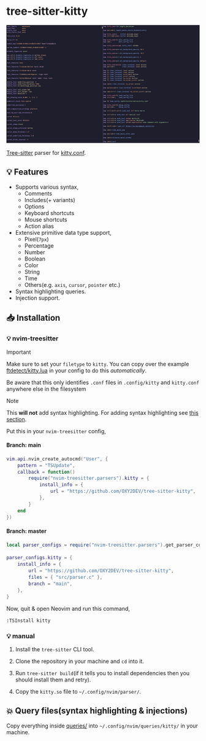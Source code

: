 # tree-sitter-kitty

![Syntax highlighting](./images/kitty-demo.png)

[Tree-sitter](https://github.com/tree-sitter/tree-sitter) parser for [kitty.conf](https://sw.kovidgoyal.net/kitty/conf/).

## 💡 Features

- Supports various syntax,
	+ Comments
    + Includes(+ variants)
    + Options
    + Keyboard shortcuts
    + Mouse shortcuts
    + Action alias
- Extensive primitive data type support,
	+ Pixel(`7px`)
    + Percentage
    + Number
    + Boolean
    + Color
    + String
    + Time
    + Others(e.g. `axis`, `cursor`, `pointer` etc.)
- Syntax highlighting queries.
- Injection support.

## 📥 Installation

### 💡 nvim-treesitter

>[!IMPORTANT]
> Make sure to set your `filetype` to `kitty`. You can copy over the example [ftdetect/kitty.lua](https://github.com/OXY2DEV/tree-sitter-kitty/blob/main/ftdetect/kitty.lua) in your config to do this *automatically*.
>
> Be aware that this only identifies `.conf` files in `.config/kitty` and `kitty.conf` anywhere else in the filesystem

>[!NOTE]
> This **will not** add syntax highlighting. For adding syntax highlighting see [this section](https://github.com/OXY2DEV/tree-sitter-kitty?tab=readme-ov-file#-query-filessyntax-highlighting--injections).

Put this in your `nvim-treesitter` config,

#### Branch: **main**

```lua
vim.api.nvim_create_autocmd("User", {
    pattern = "TSUpdate",
    callback = function()
        require("nvim-treesitter.parsers").kitty = {
            install_info = {
                url = "https://github.com/OXY2DEV/tree-sitter-kitty",
            },
        }
    end
})
```

#### Branch: **master**

```lua
local parser_configs = require("nvim-treesitter.parsers").get_parser_configs();

parser_configs.kitty = {
    install_info = {
        url = "https://github.com/OXY2DEV/tree-sitter-kitty",
        files = { "src/parser.c" },
        branch = "main",
    },
}
```

Now, quit & open Neovim and run this command,

```vim
:TSInstall kitty
```

### 💡 manual

1. Install the `tree-sitter` CLI tool.

2. Clone the repository in your machine and `cd` into it.

3. Run `tree-sitter build`(if it tells you to install dependencies then you should install them and retry).

4. Copy the `kitty.so` file to `~/.config/nvim/parser/`.

## 💥 Query files(syntax highlighting & injections)

Copy everything inside [queries/](https://github.com/OXY2DEV/tree-sitter-kitty/tree/main/queries) into `~/.config/nvim/queries/kitty/` in your machine.

